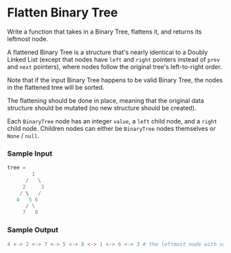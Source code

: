 # Flatten Binary Tree

Write a function that takes in a Binary Tree, flattens it, and returns its leftmost node.

A flattened Binary Tree is a structure that's nearly identical to a Doubly Linked List
(except that nodes have `left` and `right` pointers instead of `prev` and `next` pointers),
where nodes follow the original tree's left-to-right order.

Note that if the input Binary Tree happens to be valid Binary Tree, the nodes in the
flattened tree will be sorted.

The flattening should be done in place, meaning that the original data structure should
be mutated (no new structure should be created).

Each `BinaryTree` node has an integer `value`, a `left` child node, and a `right` child node.
Children nodes can either be `BinaryTree` nodes themselves or `None` / `null`.

### Sample Input

```python
tree =
        1
      /   \
     2     3
    / \   /
   4   5 6
      / \
     7   8
```

### Sample Output

```python
4 <-> 2 <-> 7 <-> 5 <-> 8 <-> 1 <-> 6 <-> 3 # the leftmost node with value 4
```
